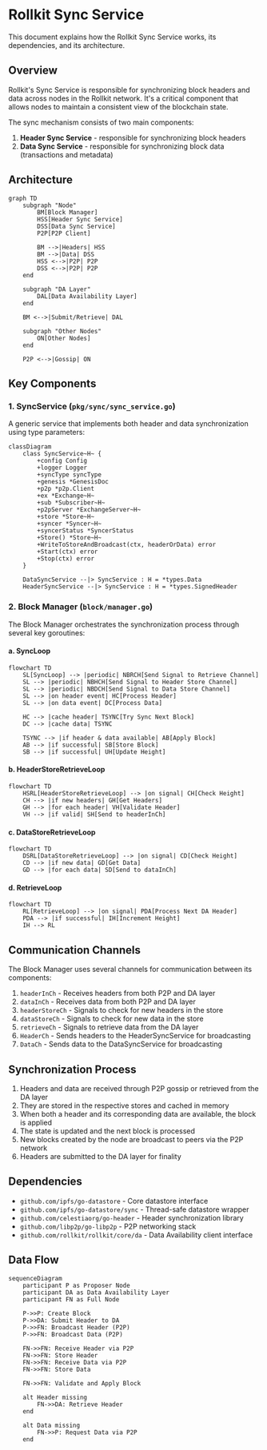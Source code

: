# Rollkit Sync Service

This document explains how the Rollkit Sync Service works, its dependencies, and its architecture.

## Overview

Rollkit's Sync Service is responsible for synchronizing block headers and data across nodes in the Rollkit network. It's a critical component that allows nodes to maintain a consistent view of the blockchain state.

The sync mechanism consists of two main components:

1. **Header Sync Service** - responsible for synchronizing block headers
2. **Data Sync Service** - responsible for synchronizing block data (transactions and metadata)

## Architecture

```mermaid
graph TD
    subgraph "Node"
        BM[Block Manager]
        HSS[Header Sync Service]
        DSS[Data Sync Service]
        P2P[P2P Client]
        
        BM -->|Headers| HSS
        BM -->|Data| DSS
        HSS <-->|P2P| P2P
        DSS <-->|P2P| P2P
    end
    
    subgraph "DA Layer"
        DAL[Data Availability Layer]
    end
    
    BM <-->|Submit/Retrieve| DAL
    
    subgraph "Other Nodes"
        ON[Other Nodes]
    end
    
    P2P <-->|Gossip| ON
```

## Key Components

### 1. SyncService (`pkg/sync/sync_service.go`)

A generic service that implements both header and data synchronization using type parameters:

```mermaid
classDiagram
    class SyncService~H~ {
        +config Config
        +logger Logger
        +syncType syncType
        +genesis *GenesisDoc
        +p2p *p2p.Client
        +ex *Exchange~H~
        +sub *Subscriber~H~
        +p2pServer *ExchangeServer~H~
        +store *Store~H~
        +syncer *Syncer~H~
        +syncerStatus *SyncerStatus
        +Store() *Store~H~
        +WriteToStoreAndBroadcast(ctx, headerOrData) error
        +Start(ctx) error
        +Stop(ctx) error
    }
    
    DataSyncService --|> SyncService : H = *types.Data
    HeaderSyncService --|> SyncService : H = *types.SignedHeader
```

### 2. Block Manager (`block/manager.go`)

The Block Manager orchestrates the synchronization process through several key goroutines:

#### a. SyncLoop

```mermaid
flowchart TD
    SL[SyncLoop] --> |periodic| NBRCH[Send Signal to Retrieve Channel]
    SL --> |periodic| NBHCH[Send Signal to Header Store Channel]
    SL --> |periodic| NBDCH[Send Signal to Data Store Channel]
    SL --> |on header event| HC[Process Header]
    SL --> |on data event| DC[Process Data]
    
    HC --> |cache header| TSYNC[Try Sync Next Block]
    DC --> |cache data| TSYNC
    
    TSYNC --> |if header & data available| AB[Apply Block]
    AB --> |if successful| SB[Store Block]
    SB --> |if successful| UH[Update Height]
```

#### b. HeaderStoreRetrieveLoop

```mermaid
flowchart TD
    HSRL[HeaderStoreRetrieveLoop] --> |on signal| CH[Check Height]
    CH --> |if new headers| GH[Get Headers]
    GH --> |for each header| VH[Validate Header]
    VH --> |if valid| SH[Send to headerInCh]
```

#### c. DataStoreRetrieveLoop

```mermaid
flowchart TD
    DSRL[DataStoreRetrieveLoop] --> |on signal| CD[Check Height]
    CD --> |if new data| GD[Get Data]
    GD --> |for each data| SD[Send to dataInCh]
```

#### d. RetrieveLoop

```mermaid
flowchart TD
    RL[RetrieveLoop] --> |on signal| PDA[Process Next DA Header]
    PDA --> |if successful| IH[Increment Height]
    IH --> RL
```

## Communication Channels

The Block Manager uses several channels for communication between its components:

1. `headerInCh` - Receives headers from both P2P and DA layer
2. `dataInCh` - Receives data from both P2P and DA layer
3. `headerStoreCh` - Signals to check for new headers in the store
4. `dataStoreCh` - Signals to check for new data in the store
5. `retrieveCh` - Signals to retrieve data from the DA layer
6. `HeaderCh` - Sends headers to the HeaderSyncService for broadcasting
7. `DataCh` - Sends data to the DataSyncService for broadcasting

## Synchronization Process

1. Headers and data are received through P2P gossip or retrieved from the DA layer
2. They are stored in the respective stores and cached in memory
3. When both a header and its corresponding data are available, the block is applied
4. The state is updated and the next block is processed
5. New blocks created by the node are broadcast to peers via the P2P network
6. Headers are submitted to the DA layer for finality

## Dependencies

- `github.com/ipfs/go-datastore` - Core datastore interface
- `github.com/ipfs/go-datastore/sync` - Thread-safe datastore wrapper
- `github.com/celestiaorg/go-header` - Header synchronization library
- `github.com/libp2p/go-libp2p` - P2P networking stack
- `github.com/rollkit/rollkit/core/da` - Data Availability client interface

## Data Flow

```mermaid
sequenceDiagram
    participant P as Proposer Node
    participant DA as Data Availability Layer
    participant FN as Full Node
    
    P->>P: Create Block
    P->>DA: Submit Header to DA
    P->>FN: Broadcast Header (P2P)
    P->>FN: Broadcast Data (P2P)
    
    FN->>FN: Receive Header via P2P
    FN->>FN: Store Header
    FN->>FN: Receive Data via P2P
    FN->>FN: Store Data
    
    FN->>FN: Validate and Apply Block
    
    alt Header missing
        FN->>DA: Retrieve Header
    end
    
    alt Data missing
        FN->>P: Request Data via P2P
    end
